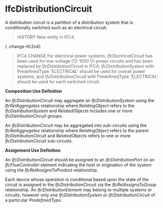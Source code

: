 # IfcDistributionCircuit

A distribution circuit is a partition of a distribution system that is conditionally switched such as an electrical circuit.
<!-- end of short definition -->

> HISTORY New entity in IFC4.

{ .change-ifc2x4}
> IFC4 CHANGE For electrical power systems, _IfcElectricalCircuit_ has been used for low-voltage (12-1000 V) power circuits and has been replaced by _IfcDistributionCircuit_ in IFC4; _IfcDistributionSystem_ with PredefinedType 'ELECTRICAL' should be used for overall power systems, and _IfcDistributionCircuit_ with PredefinedType 'ELECTRICAL' should be used for each switched circuit.

****Composition Use Definition****

An _IfcDistributionCircuit_ may aggregate an _IfcDistributionSystem_ using the _IfcRelAggregates_ relationship where _RelatingObject_ refers to the _IfcDistributionSystem_ and _RelatedObjects_ includes one or more _IfcDistributionCircuit_ groups.

An _IfcDistributionCircuit_ may be aggregated into sub-circuits using the _IfcRelAggregates_ relationship where _RelatingObject_ refers to the parent _IfcDistributionCircuit_ and _RelatedObjects_ refers to one or more _IfcDistributionCircuit_ sub-circuits.

****Assignment Use Definition****

An _IfcDistributionCircuit_ should be assigned to an _IfcDistributionPort_ on an _IfcFlowController_ element indicating the host or origination of the system using the _IfcRelAssignsToProduct_ relationship.

Each device whose operation is conditional based upon the state of the circuit is assigned to the _IfcDistributionCircuit_ via the _IfcRelAssignsToGroup_ relationship. An _IfcDistributionElement_ may belong to multiple systems or circuits, however only one _IfcDistributionSystem_ or _IfcDistributionCircuit_ of a particular _PredefinedType_.
